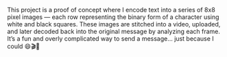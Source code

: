 This project is a proof of concept where I encode text into a series of 8x8 pixel images — each row representing the binary form of a character using white and black squares. These images are stitched into a video, uploaded, and later decoded back into the original message by analyzing each frame. It’s a fun and overly complicated way to send a message... just because I could 😄🎬💾
